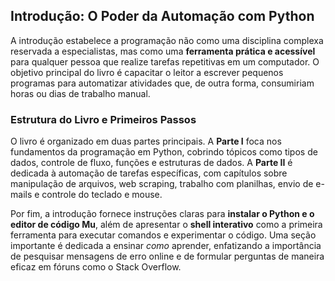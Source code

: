 ## Introdução: O Poder da Automação com Python

A introdução estabelece a programação não como uma disciplina complexa reservada a especialistas, mas como uma **ferramenta prática e acessível** para qualquer pessoa que realize tarefas repetitivas em um computador. O objetivo principal do livro é capacitar o leitor a escrever pequenos programas para automatizar atividades que, de outra forma, consumiriam horas ou dias de trabalho manual.

### Estrutura do Livro e Primeiros Passos

O livro é organizado em duas partes principais. A **Parte I** foca nos fundamentos da programação em Python, cobrindo tópicos como tipos de dados, controle de fluxo, funções e estruturas de dados. A **Parte II** é dedicada à automação de tarefas específicas, com capítulos sobre manipulação de arquivos, web scraping, trabalho com planilhas, envio de e-mails e controle do teclado e mouse.

Por fim, a introdução fornece instruções claras para **instalar o Python e o editor de código Mu**, além de apresentar o **shell interativo** como a primeira ferramenta para executar comandos e experimentar o código. Uma seção importante é dedicada a ensinar *como* aprender, enfatizando a importância de pesquisar mensagens de erro online e de formular perguntas de maneira eficaz em fóruns como o Stack Overflow.
